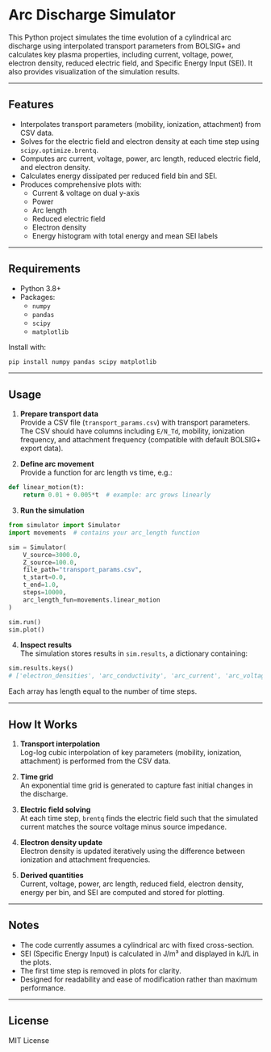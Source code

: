 # Arc Discharge Simulator

This Python project simulates the time evolution of a cylindrical arc discharge using interpolated transport parameters from BOLSIG+ and calculates key plasma properties, including current, voltage, power, electron density, reduced electric field, and Specific Energy Input (SEI). It also provides visualization of the simulation results.

---

## Features

- Interpolates transport parameters (mobility, ionization, attachment) from CSV data.
- Solves for the electric field and electron density at each time step using `scipy.optimize.brentq`.
- Computes arc current, voltage, power, arc length, reduced electric field, and electron density.
- Calculates energy dissipated per reduced field bin and SEI.
- Produces comprehensive plots with:
  - Current & voltage on dual y-axis
  - Power
  - Arc length
  - Reduced electric field
  - Electron density
  - Energy histogram with total energy and mean SEI labels

---

## Requirements

- Python 3.8+
- Packages:
  - `numpy`
  - `pandas`
  - `scipy`
  - `matplotlib`

Install with:

```bash
pip install numpy pandas scipy matplotlib
```

---

## Usage

1. **Prepare transport data**  
   Provide a CSV file (`transport_params.csv`) with transport parameters. The CSV should have columns including `E/N_Td`, mobility, ionization frequency, and attachment frequency (compatible with default BOLSIG+ export data).

2. **Define arc movement**  
   Provide a function for arc length vs time, e.g.:

```python
def linear_motion(t):
    return 0.01 + 0.005*t  # example: arc grows linearly
```

3. **Run the simulation**  

```python
from simulator import Simulator
import movements  # contains your arc_length function

sim = Simulator(
    V_source=3000.0,
    Z_source=100.0,
    file_path="transport_params.csv",
    t_start=0.0,
    t_end=1.0,
    steps=10000,
    arc_length_fun=movements.linear_motion
)

sim.run()
sim.plot()
```

4. **Inspect results**  
The simulation stores results in `sim.results`, a dictionary containing:

```python
sim.results.keys()
# ['electron_densities', 'arc_conductivity', 'arc_current', 'arc_voltage', 'reduced_fields', 'arc_lengths']
```
Each array has length equal to the number of time steps.

---

## How It Works

1. **Transport interpolation**  
   Log-log cubic interpolation of key parameters (mobility, ionization, attachment) is performed from the CSV data.

2. **Time grid**  
   An exponential time grid is generated to capture fast initial changes in the discharge.

3. **Electric field solving**  
   At each time step, `brentq` finds the electric field such that the simulated current matches the source voltage minus source impedance.

4. **Electron density update**  
   Electron density is updated iteratively using the difference between ionization and attachment frequencies.

5. **Derived quantities**  
   Current, voltage, power, arc length, reduced field, electron density, energy per bin, and SEI are computed and stored for plotting.

---

## Notes

- The code currently assumes a cylindrical arc with fixed cross-section.
- SEI (Specific Energy Input) is calculated in J/m³ and displayed in kJ/L in the plots.
- The first time step is removed in plots for clarity.
- Designed for readability and ease of modification rather than maximum performance.

---

## License

MIT License

